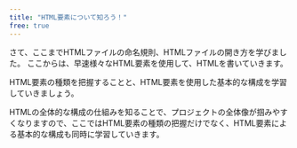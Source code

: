 ```yaml
---
title: "HTML要素について知ろう！"
free: true
---
```


さて、ここまでHTMLファイルの命名規則、HTMLファイルの開き方を学びました。
ここからは、早速様々なHTML要素を使用して、HTMLを書いていきます。

HTML要素の種類を把握することと、HTML要素を使用した基本的な構成を学習していきましょう。

HTMLの全体的な構成の仕組みを知ることで、プロジェクトの全体像が掴みやすくなりますので、ここではHTML要素の種類の把握だけでなく、HTML要素による基本的な構成も同時に学習していきます。